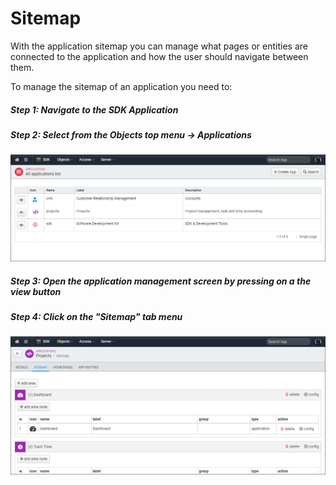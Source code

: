 ﻿<!--{"sort_order":2, "name": "sitemap", "label": "Sitemap"}-->
# Sitemap

With the application sitemap you can manage what pages or entities are connected to the application and how the user should navigate between them.

To manage the sitemap of an application you need to:

##### Step 1: Navigate to the SDK Application

##### Step 2: Select from the Objects top menu -> Applications

![Application list](/doc-images/sdk-application-list.png)

##### Step 3: Open the application management screen by pressing on a the view button

##### Step 4: Click on the "Sitemap" tab menu

![Application sitemap](/doc-images/sdk-application-sitemap.png)

